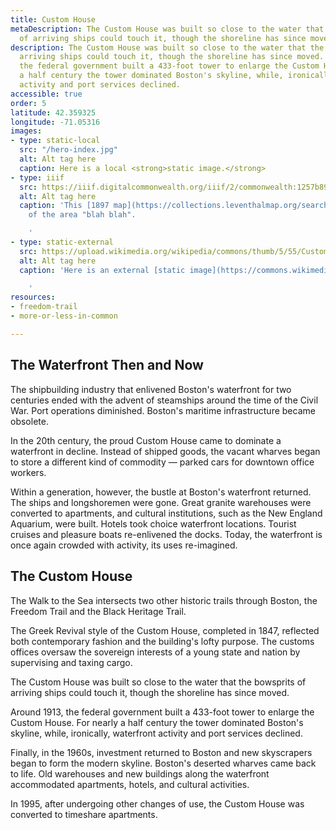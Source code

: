 ```yaml
---
title: Custom House
metaDescription: The Custom House was built so close to the water that the bowsprits
  of arriving ships could touch it, though the shoreline has since moved.
description: The Custom House was built so close to the water that the bowsprits of
  arriving ships could touch it, though the shoreline has since moved. Around 1913,
  the federal government built a 433-foot tower to enlarge the Custom House. For nearly
  a half century the tower dominated Boston's skyline, while, ironically, waterfront
  activity and port services declined.
accessible: true
order: 5
latitude: 42.359325
longitude: -71.05316
images:
- type: static-local
  src: "/hero-index.jpg"
  alt: Alt tag here
  caption: Here is a local <strong>static image.</strong>
- type: iiif
  src: https://iiif.digitalcommonwealth.org/iiif/2/commonwealth:1257b896v
  alt: Alt tag here
  caption: 'This [1897 map](https://collections.leventhalmap.org/search/commonwealth:1257b895k)
    of the area "blah blah".

    '
- type: static-external
  src: https://upload.wikimedia.org/wikipedia/commons/thumb/5/55/Custom_House_Tower%2C_Boston%2C_Mass_%28NYPL_b12647398-74363%29.tiff/lossy-page1-680px-Custom_House_Tower%2C_Boston%2C_Mass_%28NYPL_b12647398-74363%29.tiff.jpg
  alt: Alt tag here
  caption: 'Here is an external [static image](https://commons.wikimedia.org/wiki/File:Custom_House_Tower,_Boston,_Mass_(NYPL_b12647398-74363).tiff).

    '
resources:
- freedom-trail
- more-or-less-in-common

---
```

## The Waterfront Then and Now

The shipbuilding industry that enlivened Boston's waterfront for two centuries ended with the advent of steamships around the time of the Civil War. Port operations diminished. Boston's maritime infrastructure became obsolete.

In the 20th century, the proud Custom House came to dominate a waterfront in decline. Instead of shipped goods, the vacant wharves began to store a different kind of commodity — parked cars for downtown office workers.

Within a generation, however, the bustle at Boston's waterfront returned. The ships and longshoremen were gone. Great granite warehouses were converted to apartments, and cultural institutions, such as the New England Aquarium, were built. Hotels took choice waterfront locations. Tourist cruises and pleasure boats re-enlivened the docks. Today, the waterfront is once again crowded with activity, its uses re-imagined.

## The Custom House

The Walk to the Sea intersects two other historic trails through Boston, the Freedom Trail and the Black Heritage Trail.

The Greek Revival style of the Custom House, completed in 1847, reflected both contemporary fashion and the building's lofty purpose. The customs offices oversaw the sovereign interests of a young state and nation by supervising and taxing cargo.

The Custom House was built so close to the water that the bowsprits of arriving ships could touch it, though the shoreline has since moved.

Around 1913, the federal government built a 433-foot tower to enlarge the Custom House. For nearly a half century the tower dominated Boston's skyline, while, ironically, waterfront activity and port services declined.

Finally, in the 1960s, investment returned to Boston and new skyscrapers began to form the modern skyline. Boston's deserted wharves came back to life. Old warehouses and new buildings along the waterfront accommodated apartments, hotels, and cultural activities.

In 1995, after undergoing other changes of use, the Custom House was converted to timeshare apartments.
